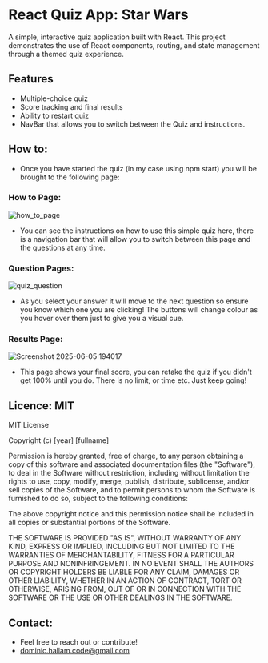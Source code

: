 # React Quiz App: Star Wars

A simple, interactive quiz application built with React. This project demonstrates the use of React components, routing, and state management through a themed quiz experience.

## Features

- Multiple-choice quiz
- Score tracking and final results
- Ability to restart quiz
- NavBar that allows you to switch between the Quiz and instructions.

## How to:

- Once you have started the quiz (in my case using npm start) you will be brought to the following page:

### How to Page:

![how_to_page](https://github.com/user-attachments/assets/bcc6094c-77b2-4a42-a80f-6714d9764f3e)

- You can see the instructions on how to use this simple quiz here, there is a navigation bar that will allow you to switch between this page and the questions at any time.

### Question Pages:

![quiz_question](https://github.com/user-attachments/assets/fc2ec515-ea2f-4a7e-b6a3-6cbf6e4c747c)

- As you select your answer it will move to the next question so ensure you know which one you are clicking! The buttons will change colour as you hover over them just to give you a visual cue.

### Results Page:

![Screenshot 2025-06-05 194017](https://github.com/user-attachments/assets/01d98fc4-be87-481d-bc3c-0731bb9f9716)

- This page shows your final score, you can retake the quiz if you didn't get 100% until you do. There is no limit, or time etc. Just keep going!

## Licence: MIT

MIT License

Copyright (c) [year] [fullname]

Permission is hereby granted, free of charge, to any person obtaining a copy
of this software and associated documentation files (the "Software"), to deal
in the Software without restriction, including without limitation the rights
to use, copy, modify, merge, publish, distribute, sublicense, and/or sell
copies of the Software, and to permit persons to whom the Software is
furnished to do so, subject to the following conditions:

The above copyright notice and this permission notice shall be included in all
copies or substantial portions of the Software.

THE SOFTWARE IS PROVIDED "AS IS", WITHOUT WARRANTY OF ANY KIND, EXPRESS OR
IMPLIED, INCLUDING BUT NOT LIMITED TO THE WARRANTIES OF MERCHANTABILITY,
FITNESS FOR A PARTICULAR PURPOSE AND NONINFRINGEMENT. IN NO EVENT SHALL THE
AUTHORS OR COPYRIGHT HOLDERS BE LIABLE FOR ANY CLAIM, DAMAGES OR OTHER
LIABILITY, WHETHER IN AN ACTION OF CONTRACT, TORT OR OTHERWISE, ARISING FROM,
OUT OF OR IN CONNECTION WITH THE SOFTWARE OR THE USE OR OTHER DEALINGS IN THE
SOFTWARE.

## Contact:

- Feel free to reach out or contribute!
- dominic.hallam.code@gmail.com
